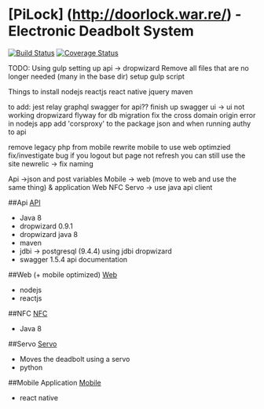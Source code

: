 # [PiLock] (http://doorlock.war.re/) - Electronic Deadbolt System

[![Build Status](https://travis-ci.org/rwwarren/door-lock.png?branch=master)](https://travis-ci.org/rwwarren/door-lock)
[![Coverage Status](https://img.shields.io/coveralls/rwwarren/door-lock.svg)](https://coveralls.io/r/rwwarren/door-lock)

TODO:
Using gulp
setting up api -> dropwizard 
Remove all files that are no longer needed (many in the base dir)
setup gulp script

Things to install
nodejs
reactjs
react native
jquery
maven

to add:
jest
relay
graphql
swagger for api?? finish up swagger ui -> ui not working dropwizard 
flyway for db migration
fix the cross domain origin error in nodejs app
add 'corsproxy' to the package json and when running
authy to api

remove legacy php from mobile
rewrite mobile to use web optimzied
fix/investigate bug if you logout but page not refresh you can still use the site
newrelic -> fix naming

Api ->json and post variables
Mobile -> web (move to web and use the same thing) & application
Web
NFC
Servo -> use java api client

##Api
[API](api/)
- Java 8
- dropwizard 0.9.1
- dropwizard java 8
- maven
- jdbi -> postgresql (9.4.4) using jdbi dropwizard
- swagger 1.5.4 api documentation

##Web (+ mobile optimized)
[Web](web/)
- nodejs
- reactjs

##NFC
[NFC](nfc/)
- Java 8

##Servo
[Servo](servo/)
- Moves the deadbolt using a servo
- python

##Mobile Application
[Mobile](mobile/)
- react native
